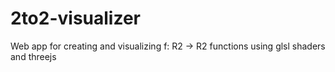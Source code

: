 # 2to2-visualizer

Web app for creating and visualizing f: R2 -> R2 functions using glsl shaders and threejs
